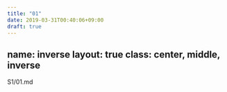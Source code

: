 ```yaml
---
title: "01"
date: 2019-03-31T00:40:06+09:00
draft: true
---
```

name: inverse
layout: true
class: center, middle, inverse
---
S1/01.md
